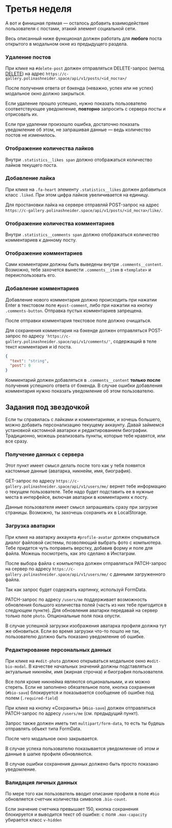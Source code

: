 # Третья неделя

А вот и финишная прямая — осталось добавить взаимодействие пользователя с постами, этакий элемент социальной сети.

Весь описанный ниже функционал должен работать для **любого** поста открытого в модальном окне из предыдущего раздела.

### Удаление постов

При клике на `#delete-post` должен отправляться DELETE-запрос (метод [DELETE](https://developer.mozilla.org/en-US/docs/Web/HTTP/Methods/DELETE)) на адрес `https://c-gallery.polinashneider.space/api/v1/posts/<id_поста>/`

После получения ответа от бэкенда (неважно, успех или не успех) модальное окно должно закрыться.

Если удаление прошло успешно, нужно показать пользователю соответствующее уведомление, **повторно** запросить с сервера посты и отрисовать их.

Если при удалении произошло ошибка, достаточно показать уведомление об этом, не запрашивая данные — ведь количество постов не изменилось.

### Отображение количества лайков

Внутри `.statistics__likes span` должно отображаться количество лайков текущего поста.

### Добавление лайка

При клике на `.fa-heart` элементу `.statistics__likes` должен добавиться класс `.liked`. При этом цифра лайков увеличивается на единицу.

Для простановки лайка на сервере отправляй POST-запрос на адрес `https://c-gallery.polinashneider.space/api/v1/posts/<id_поста>/like/`.

### Отображение количества комментариев

Внутри `.statistics__comments span` должно отображаться количество комментариев к данному посту.

### Отображение комментариев

Сами комментарии должны быть выведены внутри `.comments__content`. Возможно, тебе захочется вынести `.comments__item` в `<template>` и переиспользовать его.

### Добавление комментариев

Добавление нового комментария должно происходить при нажатии Enter в текстовом поле `#post-comment`, либо при нажатии на кнопку `.comments-button`. Отправка пустых комментариев запрещена.

После отправки комментария текстовое поле должно очищаться.

Для сохранения комментария на бэкенде должен отправляться POST-запрос по адресу `'https://c-gallery.polinashneider.space/api/v1/comments/'`, содержащий в теле текст комментария и id поста.

```json
{
  "text": "string",
  "post": 0
}
```

Комментарий должен добавляться в `.comments__content` **только после** получения успешного ответа от бэкенда. В случае ошибки добавления комментария нужно показать уведомление об этом пользователю.

## Задания под звездочкой

Если ты справилась с лайками и комментариями, и хочешь большего, можно добавить персонализацию текущему аккаунту. Давай займемся установкой кастомной аватарки и редактированием биографии. Традиционно, можешь реализовать пункты, которые тебе нравятся, или все сразу.

### Получение данных с сервера

Этот пункт имеет смысл делать после того как у тебя появятся кастомные данные (аватарка, никнейм, имя, биография).

GET-запрос по адресу `https://c-gallery.polinashneider.space/api/v1/users/me/` вернет тебе информацию о текущем пользователе. Тебе надо будет подставить ее в нужные места в интерфейсе, включая аватарки в комментариях к посту.

Данные пользователя имеет смысл запрашивать сразу при загрузке страницы. Возможно, ты захочешь сохранить их в LocalStorage.

### Загрузка аватарки

При клике на аватарку аккаунта `#profile-avatar` должен открываться диалог файловой системы, позволяющий выбрать фото с компьютера. Тебе придется чуть поправить верстку, добавив форму и поле для файла. Можешь посмотреть, как это сделано в Инстаграм.

После выбора файла с компьютера должен отправляться PATCH-запрос на сервер по адресу `https://c-gallery.polinashneider.space/api/v1/users/me/` с данными загруженного файла.

Так как запрос будет содержать картинку, используй FormData.

PATCH-запрос по адресу `/users/me` поддерживает возможность обновления большого количества полей (часть из них тебе пригодится в следующем пункте). Для обновления аватарки передавай на сервер только поле `photo`. Опциональные поля пока опусти.

В случае успешной загрузки изображения аватарка профиля должна тут же обновиться. Если во время загрузки что-то пошло не так, пользователю должно быть показано уведомление об ошибке.

### Редактирование персональных данных

При клике на `#edit-photo` должно открываться модальное окно `#edit-bio-modal`. В качестве начальных значений должны подставляться актуальные никнейм, имя (жирная строчка) и биография пользователя.

Все поля кроме никнейма являются опциональными, и их можно стереть. Если не заполнено обязательное поле, кнопка сохранения (`#bio-save`) блокируется и показывается сообщение об ошибке под полем (`.required-field`)

При клике на кнопку «Сохранить» (`#bio-save`) должен отправляться PATCH-запрос по адресу `/users/me` (см. предыдущий пункт).

Запрос также должен иметь тип `multipart/form-data`, то есть ты будешь отправлять объект типа FormData.

После чего модальное окно закрывается.

В случае успеха пользователю показывается уведомление об этом и данные в шапке профиля обновляются.

В случае ошибки сохранения данных должено быть просто показано уведомление.

### Валидация личных данных

По мере того как пользователь вводит описание профиля в поле `#bio` обновляется счетчик количества символов `.bio-count`.

Если значение счетчика превышает 150, кнопка сохранения блокируется и выводится текст об ошибке: с поля `.max-capacity` убирается класс `v-hidden`
